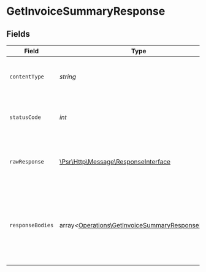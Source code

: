 # GetInvoiceSummaryResponse


## Fields

| Field                                                                                                        | Type                                                                                                         | Required                                                                                                     | Description                                                                                                  | Example                                                                                                      |
| ------------------------------------------------------------------------------------------------------------ | ------------------------------------------------------------------------------------------------------------ | ------------------------------------------------------------------------------------------------------------ | ------------------------------------------------------------------------------------------------------------ | ------------------------------------------------------------------------------------------------------------ |
| `contentType`                                                                                                | *string*                                                                                                     | :heavy_check_mark:                                                                                           | HTTP response content type for this operation                                                                |                                                                                                              |
| `statusCode`                                                                                                 | *int*                                                                                                        | :heavy_check_mark:                                                                                           | HTTP response status code for this operation                                                                 |                                                                                                              |
| `rawResponse`                                                                                                | [\Psr\Http\Message\ResponseInterface](https://www.php-fig.org/psr/psr-7/#33-psrhttpmessageresponseinterface) | :heavy_check_mark:                                                                                           | Raw HTTP response; suitable for custom response parsing                                                      |                                                                                                              |
| `responseBodies`                                                                                             | array<[Operations\GetInvoiceSummaryResponseBody](../../Models/Operations/GetInvoiceSummaryResponseBody.md)>  | :heavy_minus_sign:                                                                                           | Summary of invoices for the authenticated team.                                                              | [<br/>{<br/>"currency": "SEK",<br/>"totalAmount": 224171.25,<br/>"invoiceCount": 15<br/>}<br/>]              |